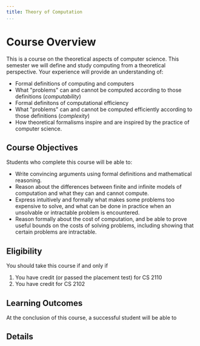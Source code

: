 ```yaml
---
title: Theory of Computation
...
```


# Course Overview 

This is a course on the theoretical aspects of computer science. This semester we will define and study computing from a theoretical perspective. Your experience will provide an understanding of:

- Formal definitions of computing and computers
- What "problems" can and cannot be computed according to those definitions (*computability*)
- Formal definitons of computational efficiency
- What "problems" can and cannot be computed efficiently according to those definitions (*complexity*)
- How theoretical formalisms inspire and are inspired by the practice of computer science.

## Course Objectives

Students who complete this course will be able to:


- Write convincing arguments using formal definitions and mathematical reasoning.
- Reason about the differences between finite and infinite models of computation and what they can and cannot compute.
- Express intuitively and formally what makes some problems too expensive to solve, and what can be done in practice when an unsolvable or intractable problem is encountered.
- Reason formally about the cost of computation, and be able to prove useful bounds on the costs of solving problems, including showing that certain problems are intractable.


## Eligibility

You should take this course if and only if

1. You have credit (or passed the placement test) for  CS 2110
1. You have credit for CS 2102

## Learning Outcomes

At the conclusion of this course, a successful student will be able to

## Details



